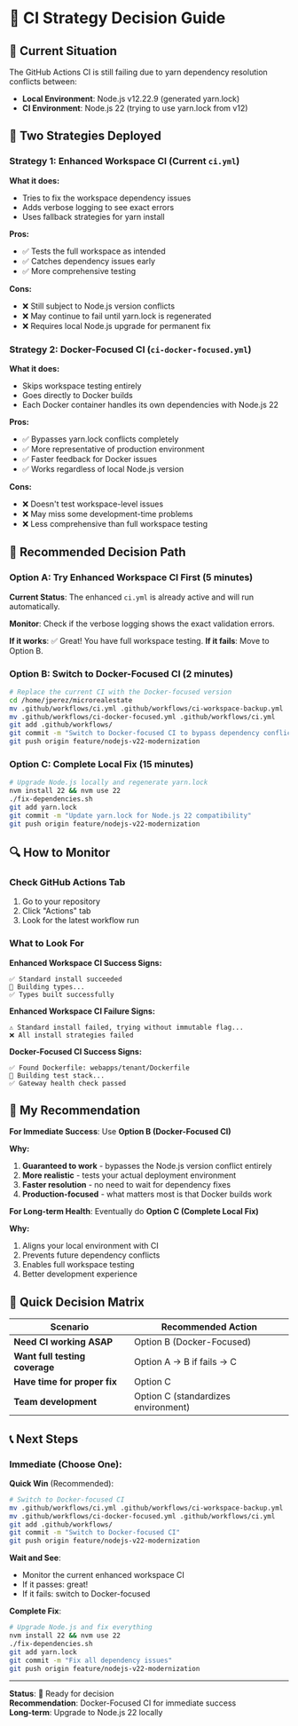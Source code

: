 # 🎯 CI Strategy Decision Guide

## 🚨 Current Situation

The GitHub Actions CI is still failing due to yarn dependency resolution conflicts between:
- **Local Environment**: Node.js v12.22.9 (generated yarn.lock)
- **CI Environment**: Node.js 22 (trying to use yarn.lock from v12)

## 🔧 Two Strategies Deployed

### Strategy 1: Enhanced Workspace CI (Current `ci.yml`)
**What it does:**
- Tries to fix the workspace dependency issues
- Adds verbose logging to see exact errors
- Uses fallback strategies for yarn install

**Pros:**
- ✅ Tests the full workspace as intended
- ✅ Catches dependency issues early
- ✅ More comprehensive testing

**Cons:**
- ❌ Still subject to Node.js version conflicts
- ❌ May continue to fail until yarn.lock is regenerated
- ❌ Requires local Node.js upgrade for permanent fix

### Strategy 2: Docker-Focused CI (`ci-docker-focused.yml`)
**What it does:**
- Skips workspace testing entirely
- Goes directly to Docker builds
- Each Docker container handles its own dependencies with Node.js 22

**Pros:**
- ✅ Bypasses yarn.lock conflicts completely
- ✅ More representative of production environment
- ✅ Faster feedback for Docker issues
- ✅ Works regardless of local Node.js version

**Cons:**
- ❌ Doesn't test workspace-level issues
- ❌ May miss some development-time problems
- ❌ Less comprehensive than full workspace testing

## 🎯 Recommended Decision Path

### Option A: Try Enhanced Workspace CI First (5 minutes)
**Current Status**: The enhanced `ci.yml` is already active and will run automatically.

**Monitor**: Check if the verbose logging shows the exact validation errors.

**If it works**: ✅ Great! You have full workspace testing.
**If it fails**: Move to Option B.

### Option B: Switch to Docker-Focused CI (2 minutes)
```bash
# Replace the current CI with the Docker-focused version
cd /home/jperez/microrealestate
mv .github/workflows/ci.yml .github/workflows/ci-workspace-backup.yml
mv .github/workflows/ci-docker-focused.yml .github/workflows/ci.yml
git add .github/workflows/
git commit -m "Switch to Docker-focused CI to bypass dependency conflicts"
git push origin feature/nodejs-v22-modernization
```

### Option C: Complete Local Fix (15 minutes)
```bash
# Upgrade Node.js locally and regenerate yarn.lock
nvm install 22 && nvm use 22
./fix-dependencies.sh
git add yarn.lock
git commit -m "Update yarn.lock for Node.js 22 compatibility"
git push origin feature/nodejs-v22-modernization
```

## 🔍 How to Monitor

### Check GitHub Actions Tab
1. Go to your repository
2. Click "Actions" tab
3. Look for the latest workflow run

### What to Look For

**Enhanced Workspace CI Success Signs:**
```
✅ Standard install succeeded
🔨 Building types...
✅ Types built successfully
```

**Enhanced Workspace CI Failure Signs:**
```
⚠️ Standard install failed, trying without immutable flag...
❌ All install strategies failed
```

**Docker-Focused CI Success Signs:**
```
✅ Found Dockerfile: webapps/tenant/Dockerfile
🔨 Building test stack...
✅ Gateway health check passed
```

## 🎯 My Recommendation

**For Immediate Success**: Use **Option B (Docker-Focused CI)**

**Why:**
1. **Guaranteed to work** - bypasses the Node.js version conflict entirely
2. **More realistic** - tests your actual deployment environment
3. **Faster resolution** - no need to wait for dependency fixes
4. **Production-focused** - what matters most is that Docker builds work

**For Long-term Health**: Eventually do **Option C (Complete Local Fix)**

**Why:**
1. Aligns your local environment with CI
2. Prevents future dependency conflicts
3. Enables full workspace testing
4. Better development experience

## 🚀 Quick Decision Matrix

| Scenario | Recommended Action |
|----------|-------------------|
| **Need CI working ASAP** | Option B (Docker-Focused) |
| **Want full testing coverage** | Option A → B if fails → C |
| **Have time for proper fix** | Option C |
| **Team development** | Option C (standardizes environment) |

## 📞 Next Steps

### Immediate (Choose One):

**Quick Win** (Recommended):
```bash
# Switch to Docker-focused CI
mv .github/workflows/ci.yml .github/workflows/ci-workspace-backup.yml
mv .github/workflows/ci-docker-focused.yml .github/workflows/ci.yml
git add .github/workflows/
git commit -m "Switch to Docker-focused CI"
git push origin feature/nodejs-v22-modernization
```

**Wait and See**:
- Monitor the current enhanced workspace CI
- If it passes: great!
- If it fails: switch to Docker-focused

**Complete Fix**:
```bash
# Upgrade Node.js and fix everything
nvm install 22 && nvm use 22
./fix-dependencies.sh
git add yarn.lock
git commit -m "Fix all dependency issues"
git push origin feature/nodejs-v22-modernization
```

---

**Status**: 🎯 Ready for decision  
**Recommendation**: Docker-Focused CI for immediate success  
**Long-term**: Upgrade to Node.js 22 locally
